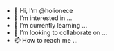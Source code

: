 - 👋 Hi, I’m @holionece
- 👀 I’m interested in ...
- 🌱 I’m currently learning ...
- 💞️ I’m looking to collaborate on ...
- 📫 How to reach me ...

<!---
holionece/holionece is a ✨ special ✨ repository because its `README.md` (this file) appears on your GitHub profile.
You can click the Preview link to take a look at your changes.
--->
